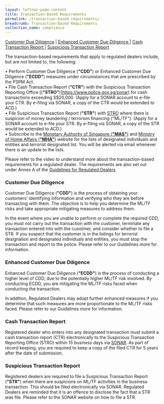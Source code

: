 ```yaml
---
layout: leftnav-page-content
title: Transaction-Based Requirements
permalink: /transaction-based-requirements/
breadcrumb: Transaction-Based Requirements
collection_name: compliance
---
```


<a href="#Customer Due Diligence">Customer Due Diligence</a> | <a href="#Enhanced Customer Due Diligence">Enhanced Customer Due Diligence </a> | <a href="#Cash Transaction Report">Cash Transaction Report </a> | <a href="#Suspicious Transaction Report">Suspicious Transaction Report </a>

The transaction-based requirements that apply to regulated dealers include, but are not limited to, the following:

• Perform Customer Due Diligence (**"CDD"**) or Enhanced Customer Due Diligence (**"ECDD"**) measures under circumstances that are prescribed by the PSPM Act.<br>
• File Cash Transaction Report (**"CTR"**) with the Suspicious Transaction Reporting Office [(**"STRO"**)]https://www.police.gov.sg/sonar) for cash transactions exceeding S$20,000. (Apply for a SONAR account to e-file your CTR. By e-filing via SONAR, a copy of the CTR would be extended to ACD.) <insert SONAR link> <br>
• File Suspicious Transaction Report (**"STR"**) with [STRO](https://www.police.gov.sg/sonar) where there is suspicion of money laundering / terrorism financing ("ML/TF"). (Apply for a SONAR account to e-file your STR. By e-filing via SONAR, a copy of the STR would be extended to ACD.) <insert SONAR link><br>
• Subscribe to the [Monetary Authority of Singapore (**"MAS"**)](https://www.mas.gov.sg/subscription-services) and [Ministry of Home Affairs (**"MHA"**)](https://www.mha.gov.sg/inter-ministry-committee-terrorist-designation-(imc-td)) website for the lists of designated individuals and entities and terrorist designated list. You will be alerted via email whenever there is an update to the lists.

Please refer to the video to understand more about the transaction-based requirements for a regulated dealer. The requirements are also set out under Annex A of the [Guidelines for Regulated Dealers](/images/Guidelines%20for%20regulated%20dealers_20190828_V1.1Final.pdf)

### <a id="Customer Due Diligence"></a> Customer Due Diligence

Customer Due Diligence (**"CDD"**) is the process of obtaining your customers' identifying information and verifying who they are before transacting with them. The objective is to help you determine the ML/TF risks and take appropriate mitigating measures to address them.

In the event where you are unable to perform or complete the required CDD, you must not carry out the transaction with the customer, terminate any transaction entered into with the cusotmer, and consider whether to file a STR. If you suspect that the customer is in the listings for terrorist designation and designated individuals and entities, you must stop the transaction and report to the police. Please refer to our Guidelines more for information.

### <a id="Enhanced Customer Due Diligence"></a> Enhanced Customer Due Diligence

Enhanced Customer Due Diligence (**"ECDD"**) is the process of conducting a higher level of CDD, due to the potentially higher ML/TF risk involved. By conducting ECDD, you are mitigating the ML/TF risks faced when conducting the transaction.

In addition, Regulated Dealers may adopt further enhanced measures if you determine that such measures are more proportionate to the ML/TF risks faced. Please refer to our Guidelines more for information.

### <a id="Cash Transaction Report"></a> Cash Transaction Report

Registered dealer who enters into any designated transaction must submit a cash transaction report (CTR) electronically to the Suspicious Transaction Reporting Office (STRO) within 15 business days via [SONAR](www.police.gov.sg/sonar). As part of record keeping, you are required to keep a copy of the filed CTR for 5 years after the date of submission.


### <a id="Suspicious Transaction Report"></a> Suspicious Transaction Report

Registered dealers are required to file a Suspicious Transaction Report (**"STR"**) when there are suspicions on ML/TF activities in the business transaction. This should be filed electronically via SONAR. Regulated Dealers are reminded that it is an offence to disclose the fact that a STR was file. 
Please refer to the SONAR website on how to file a STR.

